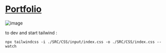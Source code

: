 # [Portfolio](https://qypol342.github.io/Portfolio/)


![image](https://user-images.githubusercontent.com/37497007/230787141-b210742e-8dba-442f-ae61-e395d5385dac.png)



to dev and start tailwind :

`npx tailwindcss -i ./SRC/CSS/input/index.css -o ./SRC/CSS/index.css --watch`
